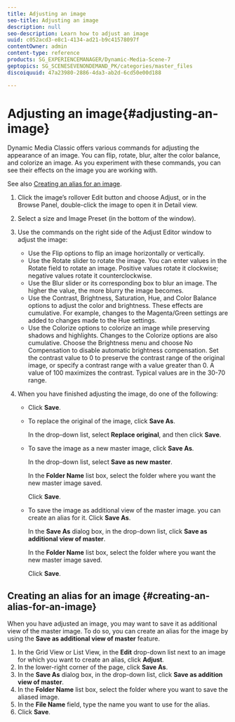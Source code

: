 ```yaml
---
title: Adjusting an image
seo-title: Adjusting an image
description: null
seo-description: Learn how to adjust an image
uuid: c052acd3-e8c1-4134-ad21-b9c41578097f
contentOwner: admin
content-type: reference
products: SG_EXPERIENCEMANAGER/Dynamic-Media-Scene-7
geptopics: SG_SCENESEVENONDEMAND_PK/categories/master_files
discoiquuid: 47a23980-2886-4da3-ab2d-6cd50e00d188

---
```


# Adjusting an image{#adjusting-an-image}

Dynamic Media Classic offers various commands for adjusting the appearance of an image. You can flip, rotate, blur, alter the color balance, and colorize an image. As you experiment with these commands, you can see their effects on the image you are working with.

See also [Creating an alias for an image](adjusting-image.md#creating_an_alias_for_an_image).

1. Click the image’s rollover Edit button and choose Adjust, or in the Browse Panel, double-click the image to open it in Detail view.
1. Select a size and Image Preset (in the bottom of the window). 
1. Use the commands on the right side of the Adjust Editor window to adjust the image:

    * Use the Flip options to flip an image horizontally or vertically. 
    * Use the Rotate slider to rotate the image. You can enter values in the Rotate field to rotate an image. Positive values rotate it clockwise; negative values rotate it counterclockwise.
    * Use the Blur slider or its corresponding box to blur an image. The higher the value, the more blurry the image becomes.
    * Use the Contrast, Brightness, Saturation, Hue, and Color Balance options to adjust the color and brightness. These effects are cumulative. For example, changes to the Magenta/Green settings are added to changes made to the Hue settings.
    * Use the Colorize options to colorize an image while preserving shadows and highlights. Changes to the Colorize options are also cumulative. Choose the Brightness menu and choose No Compensation to disable automatic brightness compensation. Set the contrast value to 0 to preserve the contrast range of the original image, or specify a contrast range with a value greater than 0. A value of 100 maximizes the contrast. Typical values are in the 30-70 range.

1. When you have finished adjusting the image, do one of the following:

    * Click **Save**.
    * To replace the original of the image, click **Save As**.

      In the drop-down list, select **Replace original**, and then click **Save**.
    
    * To save the image as a new master image, click **Save As**.

      In the drop-down list, select **Save as new master**.

      In the **Folder Name** list box, select the folder where you want the new master image saved.

      Click **Save**.
    
    * To save the image as additional view of the master image. you can create an alias for it. Click **Save As**.

      In the **Save As** dialog box, in the drop-down list, click **Save as additional view of master**.

      In the **Folder Name** list box, select the folder where you want the new master image saved.

      Click **Save**.

## Creating an alias for an image {#creating-an-alias-for-an-image}

When you have adjusted an image, you may want to save it as additional view of the master image. To do so, you can create an alias for the image by using the **Save as additional view of master** feature.

1. In the Grid View or List View, in the **Edit** drop-down list next to an image for which you want to create an alias, click **Adjust**.
1. In the lower-right corner of the page, click **Save As**.
1. In the **Save As** dialog box, in the drop-down list, click **Save as addition view of master**.
1. In the **Folder Name** list box, select the folder where you want to save the aliased image.
1. In the **File Name** field, type the name you want to use for the alias.
1. Click **Save**.

